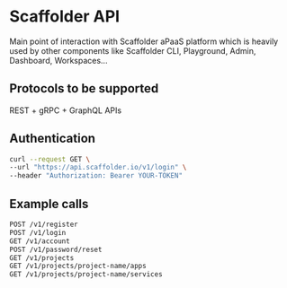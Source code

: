 # Scaffolder API

Main point of interaction with Scaffolder aPaaS platform which is heavily used by other components like Scaffolder CLI, Playground, Admin, Dashboard, Workspaces...

## Protocols to be supported

REST + gRPC + GraphQL APIs

## Authentication

```bash
curl --request GET \
--url "https://api.scaffolder.io/v1/login" \
--header "Authorization: Bearer YOUR-TOKEN"
```

## Example calls

```bash
POST /v1/register
POST /v1/login
GET /v1/account
POST /v1/password/reset
GET /v1/projects
GET /v1/projects/project-name/apps
GET /v1/projects/project-name/services
```
